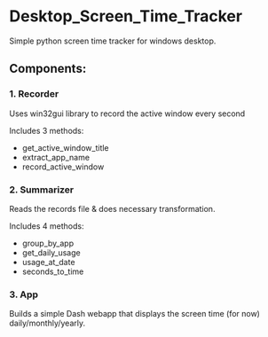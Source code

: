 # Desktop_Screen_Time_Tracker
Simple python screen time tracker for windows desktop.

## Components:
### 1. Recorder
Uses win32gui library to record the active window every second

Includes 3 methods:
- get_active_window_title
- extract_app_name
- record_active_window

### 2. Summarizer
Reads the records file & does necessary transformation.

Includes 4 methods:
- group_by_app
- get_daily_usage
- usage_at_date
- seconds_to_time

### 3. App
Builds a simple Dash webapp that displays the screen time (for now) daily/monthly/yearly.
